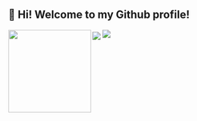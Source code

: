 ##  👋 Hi! Welcome to my Github profile!

<img align='center' src="http://mazassumnida.wtf/api/v2/generate_badge?boj=brightface">
<img src="http://mazandi.herokuapp.com/api?handle=brightface&theme=warm">
<img align='left' src="https://github-readme-stats.vercel.app/api?username=brightface" height="165">





